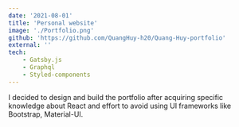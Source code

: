 ```yaml
---
date: '2021-08-01'
title: 'Personal website'
image: './Portfolio.png'
github: 'https://github.com/QuangHuy-h20/Quang-Huy-portfolio'
external: ''
tech:
    - Gatsby.js
    - Graphql
    - Styled-components
---
```


I decided to design and build the portfolio after acquiring specific knowledge about React and effort to avoid using UI frameworks like Bootstrap, Material-UI.